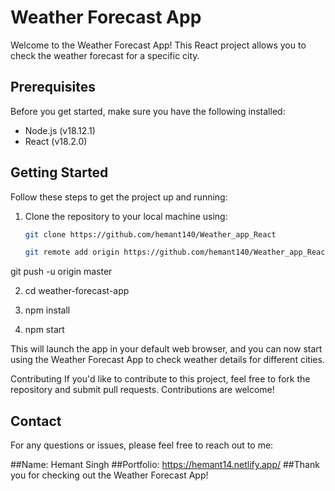 # Weather Forecast App

Welcome to the Weather Forecast App! This React project allows you to check the weather forecast for a specific city.

## Prerequisites

Before you get started, make sure you have the following installed:

- Node.js (v18.12.1)
- React (v18.2.0)

## Getting Started

Follow these steps to get the project up and running:

1. Clone the repository to your local machine using:

   ```bash
   git clone https://github.com/hemant140/Weather_app_React

   git remote add origin https://github.com/hemant140/Weather_app_React

git push -u origin master


2. cd weather-forecast-app

3. npm install
 
4. npm start


This will launch the app in your default web browser, and you can now start using the Weather Forecast App to check weather details for different cities.

Contributing
If you'd like to contribute to this project, feel free to fork the repository and submit pull requests. Contributions are welcome!

## Contact
For any questions or issues, please feel free to reach out to me:

##Name: Hemant Singh
##Portfolio: https://hemant14.netlify.app/
##Thank you for checking out the Weather Forecast App!